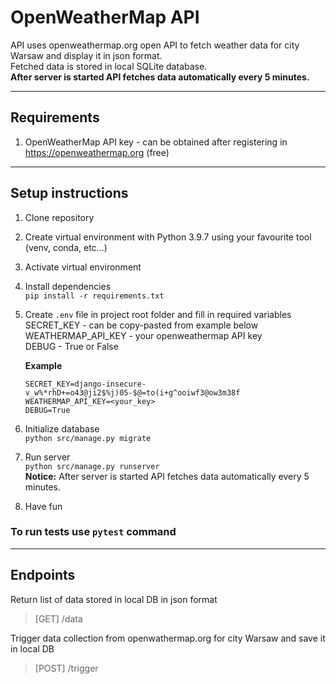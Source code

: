 # OpenWeatherMap API
API uses openweathermap.org open API to fetch weather data for city Warsaw and display it in json format.<br>
Fetched data is stored in local SQLite database.<br>
**After server is started API fetches data automatically every 5 minutes.**

---

## Requirements
1. OpenWeatherMap API key - can be obtained after registering in https://openweathermap.org (free)

---

## Setup instructions
1. Clone repository
2. Create virtual environment with Python 3.9.7 using your favourite tool (venv, conda, etc...)
3. Activate virtual environment
4. Install dependencies <br>
`pip install -r requirements.txt`
5. Create `.env` file in project root folder and fill in required variables <br>
SECRET_KEY - can be copy-pasted from example below <br>
WEATHERMAP_API_KEY - your openweathermap API key <br>
DEBUG - True or False

    **Example**
    ```
    SECRET_KEY=django-insecure-v_w%*rhD+=o43@ji2$%j)05-$@=to(i+g^ooiwf3@ow3m38f
    WEATHERMAP_API_KEY=<your_key>
    DEBUG=True
    ```
6. Initialize database <br>
`python src/manage.py migrate`
7. Run server <br>
`python src/manage.py runserver`<br>
**Notice:** After server is started API fetches data automatically every 5 minutes.
8. Have fun

### To run tests use `pytest` command

---
## Endpoints

Return list of data stored in local DB in json format 
> [GET] /data

Trigger data collection from openwathermap.org for city Warsaw and save it in local DB

> [POST] /trigger